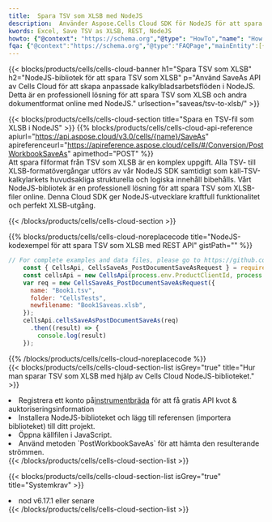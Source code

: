 ```yaml
---
title:  Spara TSV som XLSB med NodeJS
description:  Använder Aspose.Cells Cloud SDK för NodeJS för att spara TSV-formatfil som XLSB-formatfil.
kwords: Excel, Save TSV as XLSB, REST, NodeJS
howto: {"@context": "https://schema.org","@type": "HowTo","name": "How to save TSV as XLSB using the Cells Cloud NodeJS library.","description": "How to save TSV as XLSB using the Cells Cloud NodeJS library.","image": {"@type": "ImageObject"},"url": "/nodejs/saveas/tsv-to-xlsb/","step": [{ "@type": "HowToStep","name": "How to save TSV as XLSB using the Cells Cloud NodeJS library. step 1", "image": {"@type": "ImageObject",},"url": "/nodejs/saveas/tsv-to-xlsb/","text": "Register an account at <a href='https://dashboard.aspose.cloud/'>Dashboard</a> to get free API quota & authorization details",},{ "@type": "HowToStep","name": "How to save TSV as XLSB using the Cells Cloud NodeJS library. step 1", "image": {"@type": "ImageObject",},"url": "/nodejs/saveas/tsv-to-xlsb/","text": "Install NodeJS library and add the reference (import the library) to your project.",},{ "@type": "HowToStep","name": "How to save TSV as XLSB using the Cells Cloud NodeJS library. step 1", "image": {"@type": "ImageObject",},"url": "/nodejs/saveas/tsv-to-xlsb/","text": "Open the source file in JavaScript.",},{ "@type": "HowToStep","name": "How to save TSV as XLSB using the Cells Cloud NodeJS library. step 1", "image": {"@type": "ImageObject",},"url": "/nodejs/saveas/tsv-to-xlsb/","text": "Use the `PostWorkbookSaveAs` method to retrieve the resulting stream.",}, ],"supply": {"@type": "HowToSupply","name": "document"},"tool": [{"@type": "HowToTool","name": "Visual Studio, Visual Studio Code, WebStorm"},{"@type": "HowToTool","name": "Aspose Cells"}],"totalTime": "PT6M"}
fqa: {"@context":"https://schema.org","@type":"FAQPage","mainEntity":[{"@type":"Question","name":"Why save file as other formats file in C# using REST API?","acceptedAnswer":{"@type":"Answer","text":"Documents are encoded in many ways, and some files may be incompatible with the software you use. To open and read such files, just save them as appropriate file formats.<br/><ol><li>Install .NET SDK and add the reference (import the library) to your project.</li><li>Open the source file in C# using REST API.</li><li>Call the PostWorkbookSaveAsRequest() method, passing an output filename with required extension.</li><li>Get the result of save as a separate file.</li></ol>"}},{"@type":"Question","name":"What file formats can I save as with your C# library?","acceptedAnswer":{"@type":"Answer","text":"We support a variety of file formats for conversion using .NET library, including XLSX, Excel, xls , PDF, CSV, HTML, Markdown, XML, PNG, JPG, TIFF, Json, TXT and many more."}},{"@type":"Question","name":"What is the maximum allowed file size for conversion using this .NET library?","acceptedAnswer":{"@type":"Answer","text":"There are no file size limits for format conversions using .NET library."}}]}
---
```

{{< blocks/products/cells/cells-cloud-banner h1="Spara TSV som XLSB" h2="NodeJS-bibliotek för att spara TSV som XLSB" p="Använd SaveAs API av Cells Cloud för att skapa anpassade kalkylbladsarbetsflöden i NodeJS. Detta är en professionell lösning för att spara TSV som XLSB och andra dokumentformat online med NodeJS." urlsection="saveas/tsv-to-xlsb/" >}}

{{< blocks/products/cells/cells-cloud-section title="Spara en TSV-fil som XLSB i NodeJS" >}}
{{% blocks/products/cells/cells-cloud-api-reference apiurl="https://api.aspose.cloud/v3.0/cells/{name}/SaveAs" apireferenceurl="https://apireference.aspose.cloud/cells/#/Conversion/PostWorkbookSaveAs" apimethod="POST" %}}
<br/>
Att spara filformat från TSV som XLSB är en komplex uppgift. Alla TSV- till XLSB-formatövergångar utförs av vår NodeJS SDK samtidigt som käll-TSV-kalkylarkets huvudsakliga strukturella och logiska innehåll bibehålls. Vårt NodeJS-bibliotek är en professionell lösning för att spara TSV som XLSB-filer online. Denna Cloud SDK ger NodeJS-utvecklare kraftfull funktionalitet och perfekt XLSB-utgång.

{{< /blocks/products/cells/cells-cloud-section >}}

{{% blocks/products/cells/cells-cloud-noreplacecode title="NodeJS-kodexempel för att spara TSV som XLSB med REST API" gistPath="" %}}
  
```js
// For complete examples and data files, please go to https://github.com/aspose-cells-cloud/aspose-cells-cloud-node/
    const { CellsApi, CellsSaveAs_PostDocumentSaveAsRequest } = require("asposecellscloud");
    const cellsApi = new CellsApi(process.env.ProductClientId, process.env.ProductClientSecret);
    var req = new CellsSaveAs_PostDocumentSaveAsRequest({
      name: "Book1.tsv",
      folder: "CellsTests",
      newfilename: "Book1Saveas.xlsb",
    });
    cellsApi.cellsSaveAsPostDocumentSaveAs(req)
      .then((result) => {
        console.log(result)
    });
```
  
{{% /blocks/products/cells/cells-cloud-noreplacecode %}}
<br/>
{{< blocks/products/cells/cells-cloud-section-list isGrey="true" title="Hur man sparar TSV som XLSB med hjälp av Cells Cloud NodeJS-biblioteket." >}}
<li> Registrera ett konto på<a href="https://dashboard.aspose.cloud/">instrumentbräda</a> för att få gratis API kvot & auktoriseringsinformation</li>
<li>Installera NodeJS-biblioteket och lägg till referensen (importera biblioteket) till ditt projekt.</li>
<li>Öppna källfilen i JavaScript.</li>
<li>Använd metoden `PostWorkbookSaveAs` för att hämta den resulterande strömmen.</li>
{{< /blocks/products/cells/cells-cloud-section-list >}}

{{< blocks/products/cells/cells-cloud-section-list isGrey="true" title="Systemkrav" >}}
<li>nod v6.17.1 eller senare</li>
{{< /blocks/products/cells/cells-cloud-section-list >}}
